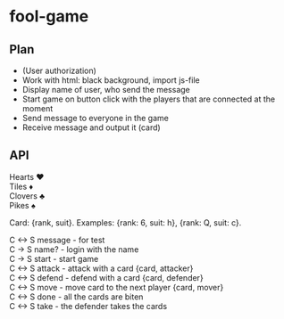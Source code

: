 # fool-game

## Plan
* (User authorization)
* Work with html: black background, import js-file
* Display name of user, who send the message
* Start game on button click with the players that are connected at the moment
* Send message to everyone in the game
* Receive message and output it (card)


## API
Hearts ♥  
Tiles ♦  
Clovers ♣  
Pikes ♠  

Card: {rank, suit}. Examples: {rank: 6, suit: h}, {rank: Q, suit: c}.

C <-> S message - for test  
C -> S name? - login with the name  
C -> S start - start game  
C <-> S attack - attack with a card {card, attacker}  
C <-> S defend - defend with a card {card, defender}  
C <-> S move - move card to the next player {card, mover}  
C <-> S done - all the cards are biten  
C <-> S take - the defender takes the cards  


